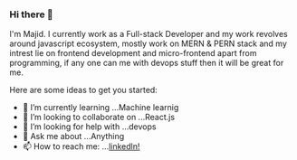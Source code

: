 ### Hi there 👋

I'm Majid. I currently work as a Full-stack Developer and my work revolves around javascript ecosystem, mostly work on MERN & PERN stack and my intrest lie on frontend development and micro-frontend apart from programming, if any one can me with devops stuff then it will be great for me.

Here are some ideas to get you started:

- 🌱 I’m currently learning ...Machine learnig
- 👯 I’m looking to collaborate on ...React.js
- 🤔 I’m looking for help with ...devops
- 💬 Ask me about ...Anything
- 📫 How to reach me: ...[linkedln!](https://www.linkedin.com/in/majid-beg-a88b07120/)

